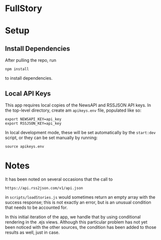 # FullStory #

# Setup #
## Install Dependencies ##
After pulling the repo, run

	npm install

to install dependencies.

## Local API Keys ##
This app requires local copies of the NewsAPI and RSSJSON API keys. In the top-level directory, create am `apikeys.env` file, populated like so:

    export NEWSAPI_KEY=api_key
    export RSSJSON_KEY=api_key

In local development mode, these will be set automatically by the `start:dev` script, or they can be set manually by running:

    source apikeys.env

# Notes #
It has been noted on several occasions that the call to 

    https://api.rss2json.com/v1/api.json

in `scripts/loadStories.js` would sometimes return an empty array with the success response; this is not exactly an error, but is an unusual condition that needs to be accounted for.

In this initial iteration of the app, we handle that by using conditional rendering in the .ejs views. Although this particular problem has not yet been noticed with the other sources, the condition has been added to those results as well, just in case.